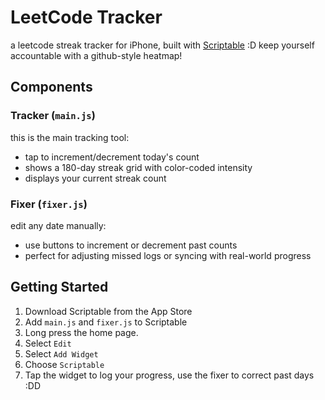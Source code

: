 # LeetCode Tracker

a leetcode streak tracker for iPhone, built with [Scriptable](https://scriptable.app) :D keep yourself accountable with a github-style heatmap!

<!-- <p align="center">
  <img src="assets/example.jpg" width="200">
</p> -->

## Components

### Tracker (`main.js`)

this is the main tracking tool:

- tap to increment/decrement today's count
- shows a 180-day streak grid with color-coded intensity
- displays your current streak count

### Fixer (`fixer.js`)

edit any date manually:

- use buttons to increment or decrement past counts
- perfect for adjusting missed logs or syncing with real-world progress

## Getting Started

1. Download Scriptable from the App Store
2. Add `main.js` and `fixer.js` to Scriptable
3. Long press the home page.
4. Select `Edit`
5. Select `Add Widget`
6. Choose `Scriptable`
7. Tap the widget to log your progress, use the fixer to correct past days :DD
